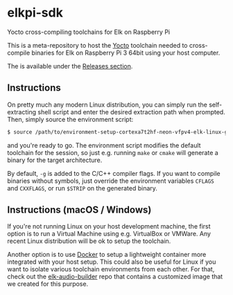 # elkpi-sdk
Yocto cross-compiling toolchains for Elk on Raspberry Pi

This is a meta-repository to host the [Yocto](https://www.yoctoproject.org/) toolchain needed to cross-compile binaries for Elk on Raspberry Pi 3 64bit using your host computer.

The is available under the [Releases section](https://github.com/elk-audio/elkpi-sdk/releases).

## Instructions

On pretty much any modern Linux distribution, you can simply run the self-extracting shell script and enter the desired extraction path when prompted. Then, simply source the environment script:

```bash
$ source /path/to/environment-setup-cortexa7t2hf-neon-vfpv4-elk-linux-gnueabi
```

and you're ready to go. The environment script modifies the default toolchain for the session, so just e.g. running `make` or `cmake` will generate a binary for the target architecture.

By default, `-g` is added to the C/C++ compiler flags. If you want to compile binaries without symbols, just override the environment variables `CFLAGS` and `CXXFLAGS`, or run `$STRIP` on the generated binary.

## Instructions (macOS / Windows)

If you're not running Linux on your host development machine, the first option is to run a Virtual Machine using e.g. VirtualBox or VMWare. Any recent Linux distribution will be ok to setup the toolchain.

Another option is to use [Docker](https://www.docker.com/) to setup a lightweight container more integrated with your host setup. This could also be useful for Linux if you want to isolate various toolchain environments from each other. For that, check out the [elk-audio-builder](https://github.com/elk-audio/elk-audio-os-builder) repo that contains a customized image that we created for this purpose.
